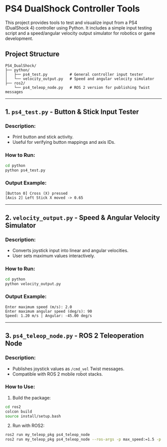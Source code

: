 # PS4 DualShock Controller Tools

This project provides tools to test and visualize input from a PS4 (DualShock 4) controller using Python. It includes a simple input testing script and a speed/angular velocity output simulator for robotics or game development.

## Project Structure

```
PS4_DualShock/
├── python/
│   ├── ps4_test.py          # General controller input tester
│   └── velocity_output.py   # Speed and angular velocity simulator
├── ros2/
    └── ps4_teleop_node.py   # ROS 2 version for publishing Twist messages
```

---

## 1. `ps4_test.py` - Button & Stick Input Tester

### Description:
- Print button and stick activity.
- Useful for verifying button mappings and axis IDs.

### How to Run:
```bash
cd python
python ps4_test.py
```

### Output Example:
```
[Button 0] Cross (X) pressed
[Axis 2] Left Stick X moved -> 0.65
```

---

## 2. `velocity_output.py` - Speed & Angular Velocity Simulator

### Description:
- Converts joystick input into linear and angular velocities.
- User sets maximum values interactively.

### How to Run:
```bash
cd python
python velocity_output.py
```

### Output Example:
```
Enter maximum speed (m/s): 2.0
Enter maximum angular speed (deg/s): 90
Speed: 1.20 m/s | Angular: -45.00 deg/s
```

---

## 3. `ps4_teleop_node.py` - ROS 2 Teleoperation Node

### Description:
- Publishes joystick values as `/cmd_vel` Twist messages.
- Compatible with ROS 2 mobile robot stacks.

### How to Use:
1. Build the package:
```bash
cd ros2
colcon build
source install/setup.bash
```

2. Run with ROS2:
```bash
ros2 run my_teleop_pkg ps4_teleop_node
ros2 run my_teleop_pkg ps4_teleop_node --ros-args -p max_speed:=1.5 -p max_angular:=120.0
```
